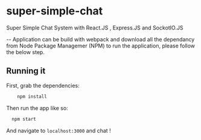# super-simple-chat
Super Simple Chat System with React.JS , Express.JS and SockotIO.JS

-- Application can be build with webpack and download all the dependancy from Node Package Managemer (NPM) to run the application, please follow the below step.



## Running it

First, grab the dependencies:
```bash
    npm install
```
Then run the app like so:

```bash
  npm start
```
And navigate to `localhost:3000` and chat !
